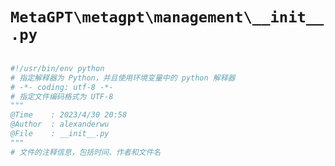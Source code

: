 # `MetaGPT\metagpt\management\__init__.py`

```py

#!/usr/bin/env python
# 指定解释器为 Python，并且使用环境变量中的 python 解释器
# -*- coding: utf-8 -*-
# 指定文件编码格式为 UTF-8
"""
@Time    : 2023/4/30 20:58
@Author  : alexanderwu
@File    : __init__.py
"""
# 文件的注释信息，包括时间、作者和文件名

```